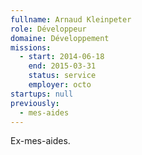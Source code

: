 ```yaml
---
fullname: Arnaud Kleinpeter
role: Développeur
domaine: Développement
missions:
  - start: 2014-06-18
    end: 2015-03-31
    status: service
    employer: octo
startups: null
previously:
  - mes-aides
---
```

Ex-mes-aides.